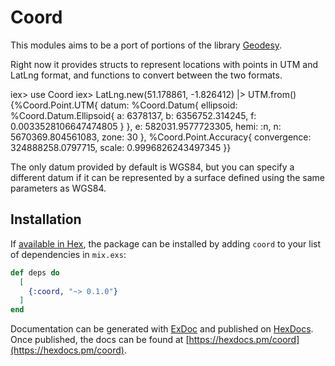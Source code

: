 # Coord

This modules aims to be a port of portions of the library
[Geodesy](https://www.movable-type.co.uk/). 
 
Right now it provides structs to represent locations with points in UTM and
LatLng format, and functions to convert between the two formats.

iex> use Coord
iex> LatLng.new(51.178861, -1.826412) |> UTM.from()
{%Coord.Point.UTM{
  datum: %Coord.Datum{
    ellipsoid: %Coord.Datum.Ellipsoid{
      a: 6378137,
      b: 6356752.314245,
      f: 0.0033528106647474805
    }
  },
  e: 582031.9577723305,
  hemi: :n,
  n: 5670369.804561083,
  zone: 30
},
%Coord.Point.Accuracy{
  convergence: 324888258.0797715,
  scale: 0.9996826243497345
}}

The only datum provided by default is WGS84, but you can specify a different datum if it can be
represented by a surface defined using the same parameters as WGS84.


## Installation

If [available in Hex](https://hex.pm/docs/publish), the package can be installed
by adding `coord` to your list of dependencies in `mix.exs`:

```elixir
def deps do
  [
    {:coord, "~> 0.1.0"}
  ]
end
```

Documentation can be generated with [ExDoc](https://github.com/elixir-lang/ex_doc)
and published on [HexDocs](https://hexdocs.pm). Once published, the docs can
be found at [https://hexdocs.pm/coord](https://hexdocs.pm/coord).

